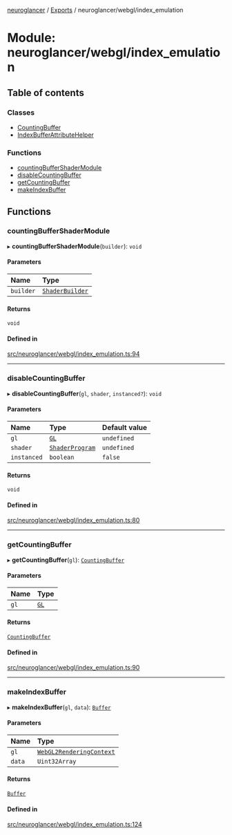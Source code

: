 [neuroglancer](../README.md) / [Exports](../modules.md) / neuroglancer/webgl/index\_emulation

# Module: neuroglancer/webgl/index\_emulation

## Table of contents

### Classes

- [CountingBuffer](../classes/neuroglancer_webgl_index_emulation.CountingBuffer.md)
- [IndexBufferAttributeHelper](../classes/neuroglancer_webgl_index_emulation.IndexBufferAttributeHelper.md)

### Functions

- [countingBufferShaderModule](neuroglancer_webgl_index_emulation.md#countingbuffershadermodule)
- [disableCountingBuffer](neuroglancer_webgl_index_emulation.md#disablecountingbuffer)
- [getCountingBuffer](neuroglancer_webgl_index_emulation.md#getcountingbuffer)
- [makeIndexBuffer](neuroglancer_webgl_index_emulation.md#makeindexbuffer)

## Functions

### countingBufferShaderModule

▸ **countingBufferShaderModule**(`builder`): `void`

#### Parameters

| Name | Type |
| :------ | :------ |
| `builder` | [`ShaderBuilder`](../classes/neuroglancer_webgl_shader.ShaderBuilder.md) |

#### Returns

`void`

#### Defined in

[src/neuroglancer/webgl/index_emulation.ts:94](https://github.com/ActiveBrainAtlas2/neuroglancer/blob/034b457d/src/neuroglancer/webgl/index_emulation.ts#L94)

___

### disableCountingBuffer

▸ **disableCountingBuffer**(`gl`, `shader`, `instanced?`): `void`

#### Parameters

| Name | Type | Default value |
| :------ | :------ | :------ |
| `gl` | [`GL`](../interfaces/neuroglancer_webgl_context.GL.md) | `undefined` |
| `shader` | [`ShaderProgram`](../classes/neuroglancer_webgl_shader.ShaderProgram.md) | `undefined` |
| `instanced` | `boolean` | `false` |

#### Returns

`void`

#### Defined in

[src/neuroglancer/webgl/index_emulation.ts:80](https://github.com/ActiveBrainAtlas2/neuroglancer/blob/034b457d/src/neuroglancer/webgl/index_emulation.ts#L80)

___

### getCountingBuffer

▸ **getCountingBuffer**(`gl`): [`CountingBuffer`](../classes/neuroglancer_webgl_index_emulation.CountingBuffer.md)

#### Parameters

| Name | Type |
| :------ | :------ |
| `gl` | [`GL`](../interfaces/neuroglancer_webgl_context.GL.md) |

#### Returns

[`CountingBuffer`](../classes/neuroglancer_webgl_index_emulation.CountingBuffer.md)

#### Defined in

[src/neuroglancer/webgl/index_emulation.ts:90](https://github.com/ActiveBrainAtlas2/neuroglancer/blob/034b457d/src/neuroglancer/webgl/index_emulation.ts#L90)

___

### makeIndexBuffer

▸ **makeIndexBuffer**(`gl`, `data`): [`Buffer`](../classes/neuroglancer_webgl_buffer.Buffer.md)

#### Parameters

| Name | Type |
| :------ | :------ |
| `gl` | [`WebGL2RenderingContext`](main_module._internal_.md#webgl2renderingcontext) |
| `data` | `Uint32Array` |

#### Returns

[`Buffer`](../classes/neuroglancer_webgl_buffer.Buffer.md)

#### Defined in

[src/neuroglancer/webgl/index_emulation.ts:124](https://github.com/ActiveBrainAtlas2/neuroglancer/blob/034b457d/src/neuroglancer/webgl/index_emulation.ts#L124)
